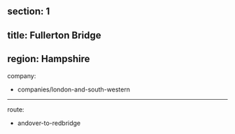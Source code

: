 ﻿section: 1
----
title: Fullerton Bridge
----
region: Hampshire
----
company:
- companies/london-and-south-western
----
route:
- andover-to-redbridge
